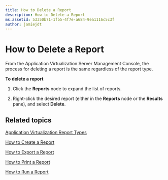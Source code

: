 ```yaml
---
title: How to Delete a Report
description: How to Delete a Report
ms.assetid: 53350b71-1fb5-4f7e-a684-9ea1116c5c3f
author: jamiejdt
---
```


# How to Delete a Report


From the Application Virtualization Server Management Console, the process for deleting a report is the same regardless of the report type.

**To delete a report**

1.  Click the **Reports** node to expand the list of reports.

2.  Right-click the desired report (either in the **Reports** node or the **Results** pane), and select **Delete**.

## Related topics


[Application Virtualization Report Types](application-virtualization-report-types.md)

[How to Create a Report](how-to-create-a-reportserver.md)

[How to Export a Report](how-to-export-a-reportserver.md)

[How to Print a Report](how-to-print-a-reportserver.md)

[How to Run a Report](how-to-run-a-reportserver.md)

 

 





